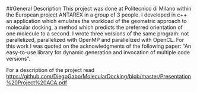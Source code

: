 
##General Description
This project was done at Politecnico di Milano within the European project ANTAREX in a group of 3 people.
I developed in c++ an application which emulates the workload of the geometric approach to molecular
docking, a method which predicts the preferred orientation of one molecule to a second. I wrote three versions
of the same program: not parallelized, parallelized with OpenMP and parallelized with OpenCL. For this work I
was quoted on the acknowledgments of the following paper: “An easy-to-use library for dynamic generation
and invocation of multiple code versions”.

For a description of the project read https://github.com/DiegoGabo/MolecularDocking/blob/master/Presentation%20Project%20ACA.pdf
